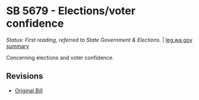 # SB 5679 - Elections/voter confidence
*Status: First reading, referred to State Government & Elections.* | [leg.wa.gov summary](https://app.leg.wa.gov/billsummary?BillNumber=5679&Year=2021)

Concerning elections and voter confidence.

## Revisions
* [Original Bill](1/)
